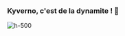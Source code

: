 
<!-- .slide: class="flex-row center" data-background="./assets/volcamp/bkgnd-main2.png"-->
### Kyverno, c'est de la dynamite ! 🧨
![h-500](./assets/techready/dynamite.webp)

